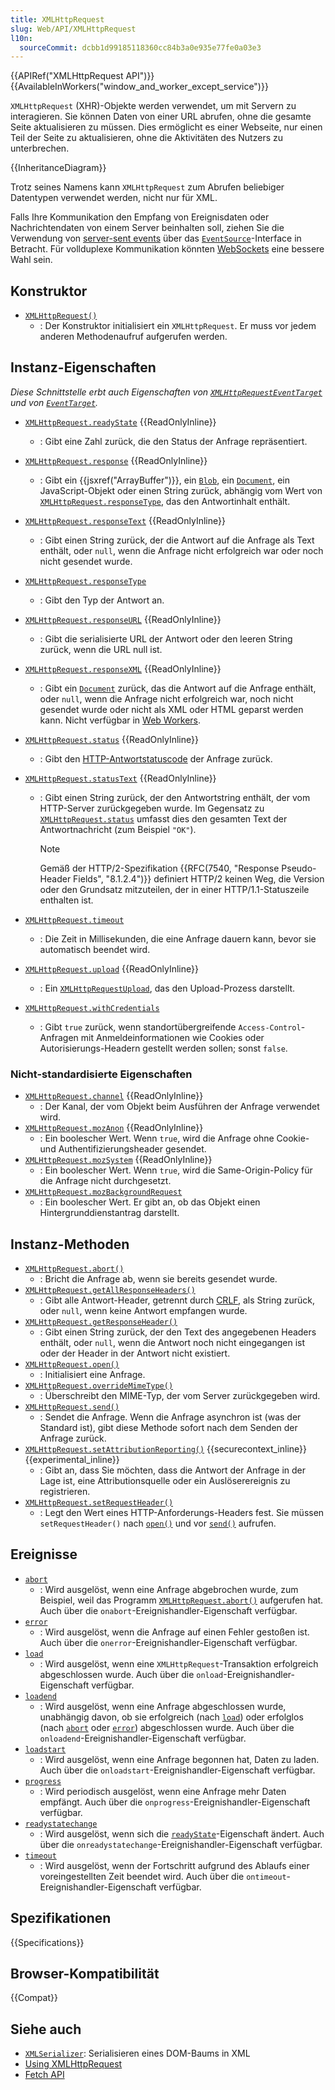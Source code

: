 ```yaml
---
title: XMLHttpRequest
slug: Web/API/XMLHttpRequest
l10n:
  sourceCommit: dcbb1d99185118360cc84b3a0e935e77fe0a03e3
---
```


{{APIRef("XMLHttpRequest API")}} {{AvailableInWorkers("window_and_worker_except_service")}}

`XMLHttpRequest` (XHR)-Objekte werden verwendet, um mit Servern zu interagieren. Sie können Daten von einer URL abrufen, ohne die gesamte Seite aktualisieren zu müssen. Dies ermöglicht es einer Webseite, nur einen Teil der Seite zu aktualisieren, ohne die Aktivitäten des Nutzers zu unterbrechen.

{{InheritanceDiagram}}

Trotz seines Namens kann `XMLHttpRequest` zum Abrufen beliebiger Datentypen verwendet werden, nicht nur für XML.

Falls Ihre Kommunikation den Empfang von Ereignisdaten oder Nachrichtendaten von einem Server beinhalten soll, ziehen Sie die Verwendung von [server-sent events](/de/docs/Web/API/Server-sent_events) über das [`EventSource`](/de/docs/Web/API/EventSource)-Interface in Betracht. Für vollduplexe Kommunikation könnten [WebSockets](/de/docs/Web/API/WebSockets_API) eine bessere Wahl sein.

## Konstruktor

- [`XMLHttpRequest()`](/de/docs/Web/API/XMLHttpRequest/XMLHttpRequest)
  - : Der Konstruktor initialisiert ein `XMLHttpRequest`. Er muss vor jedem anderen Methodenaufruf aufgerufen werden.

## Instanz-Eigenschaften

_Diese Schnittstelle erbt auch Eigenschaften von [`XMLHttpRequestEventTarget`](/de/docs/Web/API/XMLHttpRequestEventTarget) und von [`EventTarget`](/de/docs/Web/API/EventTarget)._

- [`XMLHttpRequest.readyState`](/de/docs/Web/API/XMLHttpRequest/readyState) {{ReadOnlyInline}}
  - : Gibt eine Zahl zurück, die den Status der Anfrage repräsentiert.
- [`XMLHttpRequest.response`](/de/docs/Web/API/XMLHttpRequest/response) {{ReadOnlyInline}}
  - : Gibt ein {{jsxref("ArrayBuffer")}}, ein [`Blob`](/de/docs/Web/API/Blob), ein [`Document`](/de/docs/Web/API/Document), ein JavaScript-Objekt oder einen String zurück, abhängig vom Wert von [`XMLHttpRequest.responseType`](/de/docs/Web/API/XMLHttpRequest/responseType), das den Antwortinhalt enthält.
- [`XMLHttpRequest.responseText`](/de/docs/Web/API/XMLHttpRequest/responseText) {{ReadOnlyInline}}
  - : Gibt einen String zurück, der die Antwort auf die Anfrage als Text enthält, oder `null`, wenn die Anfrage nicht erfolgreich war oder noch nicht gesendet wurde.
- [`XMLHttpRequest.responseType`](/de/docs/Web/API/XMLHttpRequest/responseType)
  - : Gibt den Typ der Antwort an.
- [`XMLHttpRequest.responseURL`](/de/docs/Web/API/XMLHttpRequest/responseURL) {{ReadOnlyInline}}
  - : Gibt die serialisierte URL der Antwort oder den leeren String zurück, wenn die URL null ist.
- [`XMLHttpRequest.responseXML`](/de/docs/Web/API/XMLHttpRequest/responseXML) {{ReadOnlyInline}}
  - : Gibt ein [`Document`](/de/docs/Web/API/Document) zurück, das die Antwort auf die Anfrage enthält, oder `null`, wenn die Anfrage nicht erfolgreich war, noch nicht gesendet wurde oder nicht als XML oder HTML geparst werden kann. Nicht verfügbar in [Web Workers](/de/docs/Web/API/Web_Workers_API).
- [`XMLHttpRequest.status`](/de/docs/Web/API/XMLHttpRequest/status) {{ReadOnlyInline}}
  - : Gibt den [HTTP-Antwortstatuscode](/de/docs/Web/HTTP/Status) der Anfrage zurück.
- [`XMLHttpRequest.statusText`](/de/docs/Web/API/XMLHttpRequest/statusText) {{ReadOnlyInline}}

  - : Gibt einen String zurück, der den Antwortstring enthält, der vom HTTP-Server zurückgegeben wurde. Im Gegensatz zu [`XMLHttpRequest.status`](/de/docs/Web/API/XMLHttpRequest/status) umfasst dies den gesamten Text der Antwortnachricht (zum Beispiel `"OK"`).

    > [!NOTE]
    > Gemäß der HTTP/2-Spezifikation {{RFC(7540, "Response Pseudo-Header Fields", "8.1.2.4")}} definiert HTTP/2 keinen Weg, die Version oder den Grundsatz mitzuteilen, der in einer HTTP/1.1-Statuszeile enthalten ist.

- [`XMLHttpRequest.timeout`](/de/docs/Web/API/XMLHttpRequest/timeout)
  - : Die Zeit in Millisekunden, die eine Anfrage dauern kann, bevor sie automatisch beendet wird.
- [`XMLHttpRequest.upload`](/de/docs/Web/API/XMLHttpRequest/upload) {{ReadOnlyInline}}
  - : Ein [`XMLHttpRequestUpload`](/de/docs/Web/API/XMLHttpRequestUpload), das den Upload-Prozess darstellt.
- [`XMLHttpRequest.withCredentials`](/de/docs/Web/API/XMLHttpRequest/withCredentials)
  - : Gibt `true` zurück, wenn standortübergreifende `Access-Control`-Anfragen mit Anmeldeinformationen wie Cookies oder Autorisierungs-Headern gestellt werden sollen; sonst `false`.

### Nicht-standardisierte Eigenschaften

- [`XMLHttpRequest.channel`](/de/docs/Web/API/XMLHttpRequest/channel) {{ReadOnlyInline}}
  - : Der Kanal, der vom Objekt beim Ausführen der Anfrage verwendet wird.
- [`XMLHttpRequest.mozAnon`](/de/docs/Web/API/XMLHttpRequest/mozAnon) {{ReadOnlyInline}}
  - : Ein boolescher Wert. Wenn `true`, wird die Anfrage ohne Cookie- und Authentifizierungsheader gesendet.
- [`XMLHttpRequest.mozSystem`](/de/docs/Web/API/XMLHttpRequest/mozSystem) {{ReadOnlyInline}}
  - : Ein boolescher Wert. Wenn `true`, wird die Same-Origin-Policy für die Anfrage nicht durchgesetzt.
- [`XMLHttpRequest.mozBackgroundRequest`](/de/docs/Web/API/XMLHttpRequest/mozBackgroundRequest)
  - : Ein boolescher Wert. Er gibt an, ob das Objekt einen Hintergrunddienstantrag darstellt.

## Instanz-Methoden

- [`XMLHttpRequest.abort()`](/de/docs/Web/API/XMLHttpRequest/abort)
  - : Bricht die Anfrage ab, wenn sie bereits gesendet wurde.
- [`XMLHttpRequest.getAllResponseHeaders()`](/de/docs/Web/API/XMLHttpRequest/getAllResponseHeaders)
  - : Gibt alle Antwort-Header, getrennt durch [CRLF](/de/docs/Glossary/CRLF), als String zurück, oder `null`, wenn keine Antwort empfangen wurde.
- [`XMLHttpRequest.getResponseHeader()`](/de/docs/Web/API/XMLHttpRequest/getResponseHeader)
  - : Gibt einen String zurück, der den Text des angegebenen Headers enthält, oder `null`, wenn die Antwort noch nicht eingegangen ist oder der Header in der Antwort nicht existiert.
- [`XMLHttpRequest.open()`](/de/docs/Web/API/XMLHttpRequest/open)
  - : Initialisiert eine Anfrage.
- [`XMLHttpRequest.overrideMimeType()`](/de/docs/Web/API/XMLHttpRequest/overrideMimeType)
  - : Überschreibt den MIME-Typ, der vom Server zurückgegeben wird.
- [`XMLHttpRequest.send()`](/de/docs/Web/API/XMLHttpRequest/send)
  - : Sendet die Anfrage. Wenn die Anfrage asynchron ist (was der Standard ist), gibt diese Methode sofort nach dem Senden der Anfrage zurück.
- [`XMLHttpRequest.setAttributionReporting()`](/de/docs/Web/API/XMLHttpRequest/setAttributionReporting) {{securecontext_inline}} {{experimental_inline}}
  - : Gibt an, dass Sie möchten, dass die Antwort der Anfrage in der Lage ist, eine Attributionsquelle oder ein Auslöserereignis zu registrieren.
- [`XMLHttpRequest.setRequestHeader()`](/de/docs/Web/API/XMLHttpRequest/setRequestHeader)
  - : Legt den Wert eines HTTP-Anforderungs-Headers fest. Sie müssen `setRequestHeader()` nach [`open()`](/de/docs/Web/API/XMLHttpRequest/open) und vor [`send()`](/de/docs/Web/API/XMLHttpRequest/send) aufrufen.

## Ereignisse

- [`abort`](/de/docs/Web/API/XMLHttpRequest/abort_event)
  - : Wird ausgelöst, wenn eine Anfrage abgebrochen wurde, zum Beispiel, weil das Programm [`XMLHttpRequest.abort()`](/de/docs/Web/API/XMLHttpRequest/abort) aufgerufen hat.
    Auch über die `onabort`-Ereignishandler-Eigenschaft verfügbar.
- [`error`](/de/docs/Web/API/XMLHttpRequest/error_event)
  - : Wird ausgelöst, wenn die Anfrage auf einen Fehler gestoßen ist.
    Auch über die `onerror`-Ereignishandler-Eigenschaft verfügbar.
- [`load`](/de/docs/Web/API/XMLHttpRequest/load_event)
  - : Wird ausgelöst, wenn eine `XMLHttpRequest`-Transaktion erfolgreich abgeschlossen wurde.
    Auch über die `onload`-Ereignishandler-Eigenschaft verfügbar.
- [`loadend`](/de/docs/Web/API/XMLHttpRequest/loadend_event)
  - : Wird ausgelöst, wenn eine Anfrage abgeschlossen wurde, unabhängig davon, ob sie erfolgreich (nach [`load`](/de/docs/Web/API/XMLHttpRequest/load_event)) oder erfolglos (nach [`abort`](/de/docs/Web/API/XMLHttpRequest/abort_event) oder [`error`](/de/docs/Web/API/XMLHttpRequest/error_event)) abgeschlossen wurde.
    Auch über die `onloadend`-Ereignishandler-Eigenschaft verfügbar.
- [`loadstart`](/de/docs/Web/API/XMLHttpRequest/loadstart_event)
  - : Wird ausgelöst, wenn eine Anfrage begonnen hat, Daten zu laden.
    Auch über die `onloadstart`-Ereignishandler-Eigenschaft verfügbar.
- [`progress`](/de/docs/Web/API/XMLHttpRequest/progress_event)
  - : Wird periodisch ausgelöst, wenn eine Anfrage mehr Daten empfängt.
    Auch über die `onprogress`-Ereignishandler-Eigenschaft verfügbar.
- [`readystatechange`](/de/docs/Web/API/XMLHttpRequest/readystatechange_event)
  - : Wird ausgelöst, wenn sich die [`readyState`](/de/docs/Web/API/XMLHttpRequest/readyState)-Eigenschaft ändert.
    Auch über die `onreadystatechange`-Ereignishandler-Eigenschaft verfügbar.
- [`timeout`](/de/docs/Web/API/XMLHttpRequest/timeout_event)
  - : Wird ausgelöst, wenn der Fortschritt aufgrund des Ablaufs einer voreingestellten Zeit beendet wird.
    Auch über die `ontimeout`-Ereignishandler-Eigenschaft verfügbar.

## Spezifikationen

{{Specifications}}

## Browser-Kompatibilität

{{Compat}}

## Siehe auch

- [`XMLSerializer`](/de/docs/Web/API/XMLSerializer): Serialisieren eines DOM-Baums in XML
- [Using XMLHttpRequest](/de/docs/Web/API/XMLHttpRequest_API/Using_XMLHttpRequest)
- [Fetch API](/de/docs/Web/API/Fetch_API)
